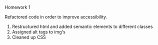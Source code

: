 Homework 1

Refactored code in order to improve accessibility.

1) Restructured html and added semantic elements to different classes
2) Assigned alt tags to img's
3) Cleaned up CSS